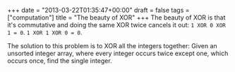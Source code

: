 +++
date = "2013-03-22T01:35:47+00:00"
draft = false
tags = ["computation"]
title = "The beauty of XOR"
+++
The beauty of XOR is that it's commutative and doing the same XOR twice cancels it out: `1 XOR 0 XOR 1 = 0`. `1 XOR 1 XOR 0 = 0`.

The solution to this problem is to XOR all the integers together: Given an unsorted integer array, where every integer occurs twice except one, which occurs once, find the single integer.